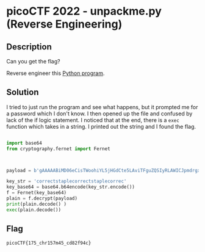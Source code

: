 # picoCTF 2022 - unpackme.py (Reverse Engineering)

## Description 

Can you get the flag?

Reverse engineer this [Python program](https://artifacts.picoctf.net/c/465/unpackme.flag.py).

## Solution 

I tried to just run the program and see what happens, but it prompted me for a password which I don't know. 
I then opened up the file and confused by lack of the if logic statement. 
I noticed that at the end, there is a `exec` function which takes in a string. 
I printed out the string and I found the flag. 

```python

import base64
from cryptography.fernet import Fernet



payload = b'gAAAAABiMD06eCisTWoohiYL5jHGdCte5LAviTFguZQSIyRLAWICJpmdrgxhdTB923h6eksddKpKH41I5-HGzI6xGF_7eb_1u0S2Phw2NvYGTF1KzE1-AU66FfIW6QXWnCpPHOS9CatNBuFXuyjEAx86Rld2E7GjvuKEOJJXx_GZE2JgAxnDmvcewoksfjVCCAwNqzixpUPKkIET2xmO4EsDqK4CUG8_JxP0HwSEzW4PH-hVpZrkyse4EodFPsjs7NVJF0hL1_8bP1TCiEEnFn7hCoTRRvlpYQ=='

key_str = 'correctstaplecorrectstaplecorrec'
key_base64 = base64.b64encode(key_str.encode())
f = Fernet(key_base64)
plain = f.decrypt(payload)
print(plain.decode() )
exec(plain.decode())
```

## Flag 
`picoCTF{175_chr157m45_cd82f94c}`